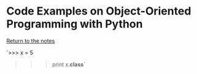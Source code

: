 # Code Examples on Object-Oriented Programming with Python

[Return to the notes](meetups/objects.md)

`>>> x = 5
>>> print x.__class__`
